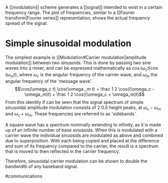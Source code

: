 A [[modulation]] scheme generates a [[signal]] intended to exist in a certain frequency range. The plot of frequencies, similar to a [[Fourier transform|Fourier series]] representation, shows the actual frequency spread of the signal.

# Simple sinusoidal modulation
The simplest example is [[Modulation#Carrier modulation|amplitude modulation]] between two sinusoids. This is done by passing two sine waves into a mixer, and can be expressed mathematically as $\cos(\omega_c t) \cos(\omega _m t)$, where $\omega_c$ is the angular frequency of the carrier wave, and $\omega_m$ the angular frequency of the 'message wave'. $$\cos(\omega_c t) \cos(\omega _m t) = \frac 1 2 \cos((\omega_c - \omega_m)t) + \frac 1 2 \cos((\omega_c + \omega_m)t)$$From this identity if can be seen that the signal spectrum of simple sinusoidal amplitude modulation consists of 2 0.5 height peaks, at $\omega_c - \omega_m$ and $\omega_c + \omega_m$. These frequencies are referred to as 'sidebands'. 

A square wave has a spectrum nominally extending to infinity, as it is made up of an infinite number of base sinusoids. 
When this is modulated with a carrier wave the individual sinuosids are modulated as above and combined due to superposition. With each being copied and placed at the difference and sum of its frequency compared to the carrier, the result is a spectrum that is moved to then reflected in the carrier frequency. 

Therefore, sinusoidal carrier modulation can be shown to double the bandwidth of any baseband signal. 

#communications